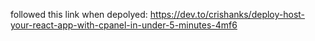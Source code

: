 followed this link when depolyed: 
https://dev.to/crishanks/deploy-host-your-react-app-with-cpanel-in-under-5-minutes-4mf6